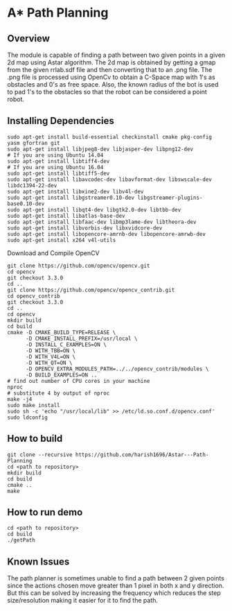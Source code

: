 # A* Path Planning

## Overview
The module is capable of finding a path between two given points in a given 2d map using Astar algorithm. The 2d map is obtained by getting a gmap from the given rrlab.sdf file and then converting that to an .png file. The .png file is processed using OpenCv to obtain a C-Space map with 1's as obstacles and 0's as free space. Also, the known radius of the bot is used to pad 1's to the obstacles so that the robot can be considered a point robot. 

## Installing Dependencies
```
sudo apt-get install build-essential checkinstall cmake pkg-config yasm gfortran git
sudo apt-get install libjpeg8-dev libjasper-dev libpng12-dev
# If you are using Ubuntu 14.04
sudo apt-get install libtiff4-dev
# If you are using Ubuntu 16.04
sudo apt-get install libtiff5-dev
sudo apt-get install libavcodec-dev libavformat-dev libswscale-dev libdc1394-22-dev
sudo apt-get install libxine2-dev libv4l-dev
sudo apt-get install libgstreamer0.10-dev libgstreamer-plugins-base0.10-dev
sudo apt-get install libqt4-dev libgtk2.0-dev libtbb-dev
sudo apt-get install libatlas-base-dev
sudo apt-get install libfaac-dev libmp3lame-dev libtheora-dev
sudo apt-get install libvorbis-dev libxvidcore-dev
sudo apt-get install libopencore-amrnb-dev libopencore-amrwb-dev
sudo apt-get install x264 v4l-utils
```
Download and Compile OpenCV
```
git clone https://github.com/opencv/opencv.git
cd opencv 
git checkout 3.3.0 
cd ..
git clone https://github.com/opencv/opencv_contrib.git
cd opencv_contrib
git checkout 3.3.0
cd ..
cd opencv
mkdir build
cd build
cmake -D CMAKE_BUILD_TYPE=RELEASE \
      -D CMAKE_INSTALL_PREFIX=/usr/local \
      -D INSTALL_C_EXAMPLES=ON \
      -D WITH_TBB=ON \
      -D WITH_V4L=ON \
      -D WITH_QT=ON \
      -D OPENCV_EXTRA_MODULES_PATH=../../opencv_contrib/modules \
      -D BUILD_EXAMPLES=ON ..
# find out number of CPU cores in your machine
nproc
# substitute 4 by output of nproc
make -j4
sudo make install
sudo sh -c 'echo "/usr/local/lib" >> /etc/ld.so.conf.d/opencv.conf'
sudo ldconfig
```

## How to build
```
git clone --recursive https://github.com/harish1696/Astar---Path-Planning
cd <path to repository>
mkdir build
cd build
cmake ..
make
```

## How to run demo
```
cd <path to repository>
cd build
./getPath
```

## Known Issues
The path planner is sometimes unable to find a path between 2 given points since the actions chosen move greater than 1 pixel in both x and y direction. But this can be solved by increasing the frequency which reduces the step size/resolution making it easier for it to find the path.